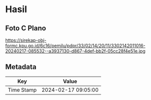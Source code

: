 # Hasil

## Foto C Plano

https://sirekap-obj-formc.kpu.go.id/6c16/pemilu/pdpr/33/02/14/20/11/3302142011016-20240217-085532--a3937130-d867-4def-bb2f-05cc28f4e51e.jpg


## Metadata

| Key        | Value               |
| ---------- | ------------------- |
| Time Stamp | 2024-02-17 09:05:00 |




